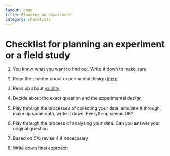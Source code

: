 ```yaml
---
layout: page
title: Planning an experiment
category: checklists
---
```


Checklist for planning an experiment or a field study
===


1. You know what you want to find out. Write it down to make sure

2. Read the chapter about experimental design [jhere](https://github.com/florianhartig/ResearchSkills/raw/master/Labs/R/Script/Crashcourse-StatisticsWithR.pdf)

3. Read up about [validity](http://en.wikipedia.org/wiki/Validity_%28statistics%29) 

4. Decide about the exact question and the experimental design

5. Play through the processes of collecting your data, simulate it through, make up some data, write it down. Everything seems OK?

6. Play through the process of analysing your data. Can you answer your original question

7. Based on 5/6 revise 4 if nececssary

8. Write down final approach